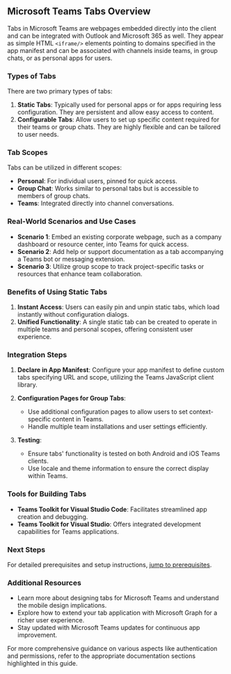 ## Microsoft Teams Tabs Overview

Tabs in Microsoft Teams are webpages embedded directly into the client and can be integrated with Outlook and Microsoft 365 as well. They appear as simple HTML `<iframe/>` elements pointing to domains specified in the app manifest and can be associated with channels inside teams, in group chats, or as personal apps for users.

### Types of Tabs

There are two primary types of tabs:

1. **Static Tabs**: Typically used for personal apps or for apps requiring less configuration. They are persistent and allow easy access to content.
2. **Configurable Tabs**: Allow users to set up specific content required for their teams or group chats. They are highly flexible and can be tailored to user needs.

### Tab Scopes

Tabs can be utilized in different scopes:

- **Personal**: For individual users, pinned for quick access.
- **Group Chat**: Works similar to personal tabs but is accessible to members of group chats.
- **Teams**: Integrated directly into channel conversations.

### Real-World Scenarios and Use Cases

- **Scenario 1**: Embed an existing corporate webpage, such as a company dashboard or resource center, into Teams for quick access.
- **Scenario 2**: Add help or support documentation as a tab accompanying a Teams bot or messaging extension.
- **Scenario 3**: Utilize group scope to track project-specific tasks or resources that enhance team collaboration.

### Benefits of Using Static Tabs

1. **Instant Access**: Users can easily pin and unpin static tabs, which load instantly without configuration dialogs.
2. **Unified Functionality**: A single static tab can be created to operate in multiple teams and personal scopes, offering consistent user experience.

### Integration Steps

1. **Declare in App Manifest**: Configure your app manifest to define custom tabs specifying URL and scope, utilizing the Teams JavaScript client library.
   
2. **Configuration Pages for Group Tabs**:
   - Use additional configuration pages to allow users to set context-specific content in Teams.
   - Handle multiple team installations and user settings efficiently.

3. **Testing**:
   - Ensure tabs' functionality is tested on both Android and iOS Teams clients.
   - Use locale and theme information to ensure the correct display within Teams.

### Tools for Building Tabs

- **Teams Toolkit for Visual Studio Code**: Facilitates streamlined app creation and debugging.
- **Teams Toolkit for Visual Studio**: Offers integrated development capabilities for Teams applications.

### Next Steps

For detailed prerequisites and setup instructions, [jump to prerequisites](~/tabs/how-to/tab-requirements.md).

### Additional Resources

- Learn more about designing tabs for Microsoft Teams and understand the mobile design implications.
- Explore how to extend your tab application with Microsoft Graph for a richer user experience.
- Stay updated with Microsoft Teams updates for continuous app improvement.

For more comprehensive guidance on various aspects like authentication and permissions, refer to the appropriate documentation sections highlighted in this guide.